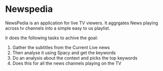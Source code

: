 # Newspedia
NewsPedia is an application for live TV viewers. It aggrgates News playing across tv channels into a  simple easy to us playlist.

Ir does the following tasks to achive the goal:

1. Gather the subtitles from the Current Live news
2. Then analyse it using Spacy and get the keywords
3. Do an analysis about the context and picks the top keywords
4. Does this for all the news channels playing on the TV

